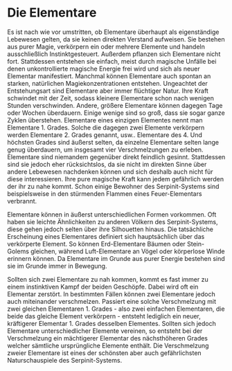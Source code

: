 # Die Elementare

Es ist nach wie vor umstritten, ob Elementare überhaupt als eigenständige Lebewesen gelten, da sie keinen direkten
Verstand aufweisen. Sie bestehen aus purer Magie, verkörpern ein oder mehrere Elemente und handeln ausschließlich
Instinktgesteuert. Außerdem pflanzen sich Elementare nicht fort. Stattdessen entstehen sie einfach, meist durch magische
Unfälle bei denen unkontrollierte magische Energie frei wird und sich als neuer Elementar manifestiert. Manchmal können
Elementare auch spontan an starken, natürlichen Magiekonzentrationen entstehen. Ungeachtet der Entstehungsart sind
Elementare aber immer flüchtiger Natur. Ihre Kraft schwindet mit der Zeit, sodass kleinere Elementare schon nach wenigen
Stunden verschwinden. Andere, größere Elementare können dagegen Tage oder Wochen überdauern. Einige wenige sind so groß,
dass sie sogar ganze Zyklen überstehen.
Elementare eines einzigen Elementes nennt man Elementare 1. Grades. Solche die dagegen zwei Elemente verkörpern werden
Elementare 2. Grades genannt, usw..
Elementare des 4. Und höchsten Grades sind äußerst selten, da einzelne Elementare selten lange genug überdauern, um
insgesamt vier Verschmelzungen zu erleben.
Elementare sind niemandem gegenüber direkt feindlich gesinnt. Stattdessen sind sie jedoch eher rücksichtslos, da sie
nicht im direkten Sinne über andere Lebewesen nachdenken können und sich deshalb auch nicht für diese interessieren.
Ihre pure magische Kraft kann jedem gefährlich werden der ihr zu nahe kommt. Schon einige Bewohner des Serpinit-Systems sind
beispielsweise in den stürmenden Flammen eines Feuer-Elementars verbrannt.

Elementare können in äußerst unterschiedlichen Formen vorkommen. Oft haben sie leichte Ähnlichkeiten zu anderen Völkern
des Serpinit-Systems, diese gehen jedoch selten über ihre Silhouetten hinaus. Die tatsächliche Erscheinung eines Elementares
definiert sich hauptsächlich über das verkörperte Element. So können Erd-Elementare Bäumen oder Stein-Golems gleichen,
während Luft-Elementare an Vögel oder körperlose Winde erinnern können. Da Elementare im Grunde aus purer Energie
bestehen sind sie im Grunde immer in Bewegung.

Sollten sich zwei Elementare zu nah kommen, kommt es fast immer zu einem instinktiven Kampf der beiden Geschöpfe. Dabei
wird oft ein Elementar zerstört.
In bestimmten Fällen können zwei Elementare jedoch auch miteinander verschmelzen. Passiert eine solche Verschmelzung mit
zwei gleichen Elementaren 1. Grades - also zwei einfachen Elementaren, die beide das gleiche Element verkörpern -
entsteht lediglich ein neuer, kräftigerer Elementar 1. Grades desselben Elementes. Sollten sich jedoch Elementare
unterschiedlicher Elemente vereinen, so entsteht bei der Verschmelzung ein mächtigerer Elementar des nächsthöheren
Grades welcher sämtliche ursprüngliche Elemente enthält.
Die Verschmelzung zweier Elementare ist eines der schönsten aber auch gefährlichsten Naturschauspiele des Serpinit-Systems.